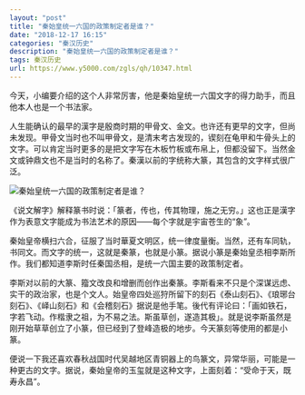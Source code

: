 ```yaml
---
layout: "post"
title: "秦始皇统一六国的政策制定者是谁？"
date: "2018-12-17 16:15"
categories: "秦汉历史"
description: "秦始皇统一六国的政策制定者是谁？"
tags: 秦汉历史
url: https://www.y5000.com/zgls/qh/10347.html
---
```






今天，小编要介绍的这个人非常厉害，他是秦始皇统一六国文字的得力助手，而且他本人也是一个书法家。

人生能确认的最早的漢字是殷商时期的甲骨文、金文。也许还有更早的文字，但尚未发现。甲骨文当时也不叫甲骨文，是清末考古发现的，锲刻在龟甲和牛骨头上的文字。可以肯定当时更多的是把文字写在木板竹板或布帛上，但都没留下。当然金文或钟鼎文也不是当时的名称了。秦漢以前的字统称大篆，其包含的文字样式很广泛。

![秦始皇统一六国的政策制定者是谁？](/uploads/allimg/170112/6-1F1121335111J.JPG)

《说文解字》解释篆书时说：「篆者，传也，传其物理，施之无穷。」这也正是漢字作为表意文字能成为书法艺术的原因——每个字就是宇宙苍生的“象”。

秦始皇帝横扫六合，征服了当时華夏文明区，统一律度量衡。当然，还有车同轨，书同文。而文字的统一，这就是秦篆，也就是小篆。据说小篆是秦始皇丞相李斯所作。我们都知道李斯时任秦国丞相，是统一六国主要的政策制定者。

李斯对以前的大篆、籀文改良和增删而创作出秦篆。李斯看来不只是个深谋远虑、实干的政治家，也是个文人。始皇帝四处巡狩所留下的刻石《泰山刻石》、《琅琊台刻石》、《峄山刻石》和《会稽刻石》据说是他手笔。後代有评论曰：「画如铁石，字若飞动。作楷隶之祖，为不易之法。斯虽草创，遂造其极」。就是说李斯虽然是刚开始草草创立了小篆，但已经到了登峰造极的地步。今天篆刻等使用的都是小篆。

便说一下我还喜欢春秋战国时代吴越地区青铜器上的鸟篆文，异常华丽，可能是一种更古的文字。据说，秦始皇帝的玉玺就是这种文字，上面刻着：“受命于天，既寿永昌”。
